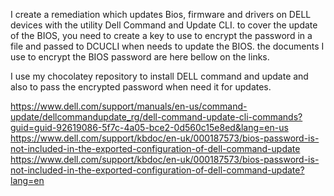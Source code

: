 I create a remediation which updates Bios, firmware and drivers on DELL devices with the utility Dell Command and Update CLI.
to cover the update of the BIOS, you need to create a key to use to encrypt the password in a file and passed to DCUCLI when needs to update the BIOS.
the documents I use to encrypt the BIOS password are here bellow on the links.

I use my chocolatey repository to install DELL command and update and also to pass the encrypted password when need it for updates.

https://www.dell.com/support/manuals/en-us/command-update/dellcommandupdate_rg/dell-command-update-cli-commands?guid=guid-92619086-5f7c-4a05-bce2-0d560c15e8ed&lang=en-us
https://www.dell.com/support/kbdoc/en-uk/000187573/bios-password-is-not-included-in-the-exported-configuration-of-dell-command-update
https://www.dell.com/support/kbdoc/en-uk/000187573/bios-password-is-not-included-in-the-exported-configuration-of-dell-command-update?lang=en
